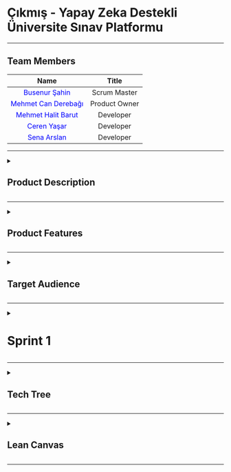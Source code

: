 # Çıkmış - Yapay Zeka Destekli Üniversite Sınav Platformu

<!-- Henüz bir logonuz olmadığından, ileride buraya projenizin logosunu ekleyebilirsiniz. Örnek: -->
<!-- <p align="center"> <img src="link_buraya_gelecek" width="350"/> </p> -->

---

## Team Members

| Name | Title |
|:---:|:---:|
| <a href="#" style="text-decoration:none; color:blue;">Busenur Şahin</a> | Scrum Master |
| <a href="#" style="text-decoration:none; color:blue;">Mehmet Can Derebağı</a> | Product Owner |
| <a href="#" style="text-decoration:none; color:blue;">Mehmet Halit Barut</a> | Developer |
| <a href="#" style="text-decoration:none; color:blue;">Ceren Yaşar</a> | Developer |
| <a href="#" style="text-decoration:none; color:blue;">Sena Arslan</a> | Developer |


---

<details>
  <summary><h2>Product Description</h2></summary>

**Çıkmış**, üniversite öğrencilerinin sınav hazırlık süreçlerini daha verimli ve stratejik hale getirmek için geliştirilmiş, yapay zeka destekli yenilikçi bir web platformudur. Platform, öğrencilerin kendi üniversitelerinin, fakültelerinin ve bölümlerinin geçmiş yıllardaki vize ve final sorularına kolayca erişmesini sağlar.

Ancak "Çıkmış" sadece bir soru arşivi değildir. Yapay zeka motoru sayesinde, öğrencilerin performansını analiz eder, eksik oldukları konuları tespit eder, kişiselleştirilmiş örnek sınavlar üretir ve zorlandıkları sorular için anında, adım adım çözümler sunar. Amacımız, her öğrencinin kendi öğrenme hızına ve ihtiyaçlarına uygun, akıllı bir çalışma asistanına sahip olmasını sağlayarak akademik başarılarını en üst düzeye taşımaktır.

  <details>
    <summary><h4>English explanation</h4></summary>

**Çıkmış** is an innovative, AI-powered web platform developed to make the exam preparation process for university students more efficient and strategic. The platform allows students to easily access past midterm and final exam questions from their own universities, faculties, and departments.

However, "Çıkmış" is more than just a question archive. Thanks to its artificial intelligence engine, it analyzes student performance, identifies areas of weakness, generates personalized sample exams, and provides instant, step-by-step solutions for challenging questions. Our goal is to empower every student with a smart study assistant tailored to their individual learning pace and needs, thereby maximizing their academic success.
    
  </details>
</details>
  

---
<details>
  <summary><h2>Product Features</h2></summary>
  
*Proje geliştikçe bu bölüm detaylandırılacaktır. Planlanan temel özellikler:*

*   **Geniş Soru Arşivi:** Fakülte, bölüm ve derse göre filtrelenebilen, üniversitelerin geçmiş vize ve final soruları.
*   **Yapay Zeka Destekli Örnek Sınavlar:** Kullanıcının performansına ve dersin konularına göre yapay zeka tarafından özgün ve zorlayıcı sınav soruları oluşturma.
*   **Yapay Zeka Destekli Soru Çözümleri:** Anlaşılmayan veya yanlış çözülen sorular için yapay zeka tarafından üretilen adım adım, açıklayıcı çözümler.
*   **Detaylı Performans Raporları:** Ders ve konu bazında başarı oranını, zaman içindeki gelişimi ve zayıf noktaları gösteren kişisel analiz raporları.
*   **Kişiselleştirilmiş Çalışma Yönlendirmesi:** Performans raporlarına dayanarak kullanıcının hangi konulara ağırlık vermesi gerektiğini öneren akıllı sistem.

<details>
    <summary><h4>English explanation</h4></summary>

*This section will be detailed as the project develops. Planned core features:*

*   **Extensive Question Archive:** Past midterm and final exam questions from universities, filterable by faculty, department, and course.
*   **AI-Generated Sample Exams:** Creation of unique and challenging exam questions by AI based on user performance and course topics.
*   **AI-Powered Question Solutions:** Step-by-step, explanatory solutions generated by AI for misunderstood or incorrectly answered questions.
*   **Detailed Performance Reports:** Personal analysis reports showing success rates by course and topic, progress over time, and areas of weakness.
*   **Personalized Study Guidance:** An intelligent system that suggests which topics the user should focus on based on their performance reports.

</details>
</details>

---
<details>
  <summary><h2>Target Audience</h2></summary>

Projemiz, doğrudan **üniversite öğrencilerini** hedeflemektedir:

*   Vize ve final sınavlarına hazırlanan lisans ve ön lisans öğrencileri.
*   Derslerini daha yüksek bir not ortalamasıyla geçmeyi hedefleyenler.
*   Belirli konulardaki eksiklerini pratik yaparak gidermek isteyen öğrenciler.
*   Zamanını en verimli şekilde kullanarak sınavlara stratejik bir şekilde hazırlanmak isteyenler.

<details>
    <summary><h4>English explanation</h4></summary>

Our project directly targets **university students**:

*   Undergraduate and associate degree students preparing for midterm and final exams.
*   Those aiming to pass their courses with a higher grade point average.
*   Students who want to address their deficiencies in specific subjects through practice.
*   Those who want to prepare for exams strategically by using their time most efficiently.
    
</details>
</details>



---
<details>
  <summary><h1>Sprint 1</h1></summary>

  *Bu bölüm, Sprint 1 tamamlandığında ilgili görseller ve raporlarla güncellenecektir.*

<details>
    <summary><h2>App Screenshots</h2></summary>

   <!-- Sprint 1 sonunda üretilen UI tasarımları veya ilk ekran görüntüleri buraya eklenecektir. -->
   <p>Sprint 1 tamamlandığında web platformu ekran görüntüleri bu alana eklenecektir.</p>

</details>

---
  <details>
    <summary><h2>App Map</h2></summary>

   <!-- Sprint 1 sonunda oluşturulan platform akış şeması buraya eklenecektir. -->
   <p>Platform akış haritası (App Map) bu alana eklenecektir.</p>
   
</details>

---
  <details>
    <summary><h2>Project Management</h2></summary>
    
   <!-- Sprint 1 süresince kullanılan proje yönetim aracından (Asana, Jira vb.) alınan görseller buraya eklenecektir. -->
   <p>Proje yönetim panosuna ait görseller bu alana eklenecektir.</p>
   
</details>

---
  <details>
    <summary><h2>Burndown Chart</h2></summary>

   <!-- Sprint 1'e ait Burndown Chart grafiği buraya eklenecektir. -->
   <p>Sprint 1 Burndown Chart grafiği bu alana eklenecektir.</p>
    
</details>

---

- **Sprint Notes:**
   * Sprint 1 tamamlandıktan sonra bu bölüm doldurulacaktır.
 
- **Expected point completion within Sprint:**
  * Sprint 1 tamamlandıktan sonra bu bölüm doldurulacaktır.

- **Point Completion Logic:**
  * Sprint 1 tamamlandıktan sonra bu bölüm doldurulacaktır.

- **Daily Scrum:**
  * Sprint 1 tamamlandıktan sonra bu bölüm doldurulacaktır.

- **Product Backlog URL:**
  * Proje yönetim aracınızın linkini buraya ekleyebilirsiniz.

- **Sprint Review:**
  * Sprint 1 tamamlandıktan sonra bu bölüm doldurulacaktır.

- **Sprint Review Participants:**
  * Busenur Şahin, Mehmet Can Derebağı, Mehmet Halit Barut, Ceren Aktaş, Sena Arslan

- **Sprint Retrospective:**
  * Sprint 1 tamamlandıktan sonra bu bölüm doldurulacaktır.

</details>

---

<!-- Gelecek sprintler için bu yapıyı kopyalayıp devam edebilirsiniz. -->
<!-- 
<details>
  <summary><h1>Sprint 2</h1></summary>
</details>
-->


<details>
  <summary><h2>Tech Tree</h2></summary>

  <!-- Projenizde kullanılacak teknolojiler netleştikçe bu görseli oluşturup ekleyebilirsiniz. -->
  <p>Kullanılan teknolojileri gösteren Tech Tree şeması proje ilerledikçe buraya eklenecektir.</p>


</details>

---

<details>
  <summary><h2>Lean Canvas</h2></summary>
  
  <!-- Projenizin iş modelini özetleyen Lean Canvas görselini buraya ekleyebilirsiniz. -->
  <p>Projenin iş modelini gösteren Lean Canvas şeması proje ilerledikçe buraya eklenecektir.</p>
  
</details>

---
